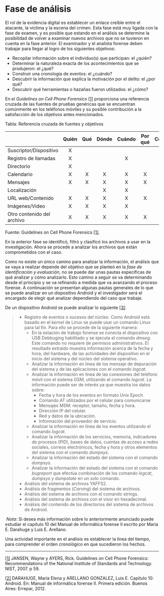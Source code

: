 # Fase de análisis



El rol de la evidencia digital es establecer un enlace creíble entre el atacante, la víctima y la escena del crimen. Esta fase está muy ligada con la fase de examen, y es posible que estando en el análisis se determine la posibilidad de volver a examinar nuevos archivos que no se tuvieron en cuenta en la fase anterior. El examinador y el analista forense deben trabajar para llegar al logro de los siguientes objetivos: 

- Recopilar información sobre el individuo(s) que participan: el ¿quién?
- Determinar la naturaleza exacta de los acontecimientos que se produjeron:  el ¿qué?
- Construir una cronología de eventos: el ¿cuándo?
- Descubrir la información que explica la motivación por el delito:  el ¿por qué?
- Descubrir qué herramientas o hazañas fueron utilizados: el ¿cómo?

En el *Guidelines on Cell Phone Forensics* [[1\]](#_ftn1) proporciona una referencia cruzada de las fuentes de pruebas genéricas que se encuentran comúnmente en los teléfonos móviles y su posible contribución a la satisfacción de los objetivos antes mencionados. 

Tabla: Referencia cruzada de fuentes y objetivos

|                            | Quién | Qué  | Dónde | Cuándo | Por qué | Cómo |
| -------------------------- | :---: | :--: | :---: | :----: | :-----: | :--: |
| Suscriptor/Dispositivo     |   X   |      |       |        |         |      |
| Registro de llamadas       |   X   |      |       |   X    |         |      |
| Directorio                 |   X   |      |       |        |         |      |
| Calendario                 |   X   |  X   |   X   |   X    |    X    |  X   |
| Mensajes                   |   X   |  X   |   X   |   X    |    X    |  X   |
| Localización               |       |      |   X   |   X    |         |      |
| URL web/Contenido          |   X   |  X   |   X   |   X    |    X    |  X   |
| Imágenes/Video             |   X   |  X   |   X   |   X    |         |  X   |
| Otro contenido del archivo |   X   |  X   |   X   |   X    |    X    |  X   |

Fuente: Guidelines on Cell Phone Forensics [[1\]](#_ftn1).

En la anterior fase se identificó, filtró y clasificó los archivos a usar en la investigación. Ahora se procede a analizar los archivos que están comprometidos con el caso. 

Como no existe un único camino para analizar la información, el análisis que se vaya a realizar depende del objetivo que se planteó en la *fase de identificación y evaluación*, no se puede dar unas pautas específicas de qué analizar y cómo analizarlo. Esto camino a seguir se va determinando desde el principio y se va refinando a medida que va avanzando el proceso forense. A continuación se presentan algunas pautas generales de lo que se puede analizar en un dispositivo Android y el investigador será el encargado de elegir qué analizar dependiendo del caso que trabaje. 

De un dispositivo Android se puede analizar lo siguiente [[3\]](#_ftn3):

> - Registro de eventos o sucesos del núcleo. Como Android está basado en el *kernel* de Linux se puede usar un comando Linux para tal fin. Para ello se procede de la siguiente manera:
>   - En la estación de trabajo forense se conecta el dispositivo con USB Debbuging habilitado y se ejecuta el comando *dmseg*. Este comando no requiere de permisos administrativos. El resultado extraído muestra información acerca de la fecha y hora; del hardware, de las actividades del dispositivo en el inicio del sistema y del núcleo del sistema operativo. 
>   - Analizar la información en línea de los mensaje de depuración del sistema y de las aplicaciones con el comando *logcat*. 
>   - Analizar la información en línea de las conexiones del teléfono móvil con el sistema GSM, utilizando el comando *logcat*. La información puede ser de interés ya que muestra los datos sobre:
>     - Fecha y hora de los eventos en formato Unix Epoch
>     - Comando AT utilizados por el celular para comunicarse
>     - Mensajes MSM: receptor, tamaño, fecha y hora. 
>     - Dirección IP del celular.
>     - Red y datos de la ubicación.
>     - Información del proveedor de servicio.
>   - Analizar la información en línea de los eventos utilizando el comando *logcat*.
>   - Analizar la información de los servicios, memoria, indicadores de procesos (PID), bases de datos, cuentas de acceso a redes sociales, correos electrónicos, fecha y hora y otros elementos del sistema con el comando *dumpsys*.
>   - Analizar la información del estado del sistema con el comando *dumpsys*.
>   - Analizar la información del estado del sistema con el comando *bugreport* que efectúa combinación de los comando *logcat*, *dumpsys* y *dumpstate* en un solo comando. 
> - Análisis del sistema de archivos YAFFS2.
> - Análisis de fragmentos (*Carving*) del sistema de archivos.
> - Análisis del sistema de archivos con el comando strings. 
> - Análisis del sistema de archivos con el visor en hexadecimal.
> - Análisis del contenido de los directorios del sistema de archivos de Android. 

​	*Nota*:   Si desea más información sobre lo anteriormente anunciado puede estudiar el capítulo 10 del 				Manual de informática forense II escrito por María E. Darahuge y Luis E. Arellano. 

Una actividad importante en el análisis es establecer la línea del tiempo, para comprender el orden cronológico en que sucedieron los hechos. 



------

[[1\]](#_ftnref1) JANSEN, Wayne y AYERS, Rick. Guidelines on Cell Phone Forensics: Recommendations of the National Institute of Standards and Technology. NIST, 2007. p 59.

[[2\]](#_ftnref2) DARAHUGE, María Elena y ARELLANO GONZALEZ, Luis E. Capítulo 10: Android. En: Manual de informática forense II. Primera edición. Buenos Aires: Errepar, 2012.



